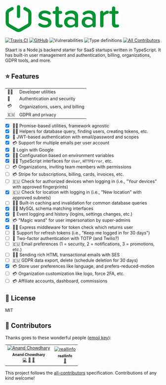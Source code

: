 ![Staart](https://raw.githubusercontent.com/AnandChowdhary/staart/master/assets/logo.png)

[![Travis CI](https://img.shields.io/travis/AnandChowdhary/staart.svg)](https://travis-ci.org/AnandChowdhary/staart)
[![GitHub](https://img.shields.io/github/license/anandchowdhary/staart.svg)](https://github.com/AnandChowdhary/staart/blob/master/LICENSE)
![Vulnerabilities](https://img.shields.io/snyk/vulnerabilities/github/AnandChowdhary/staart.svg)
![Type definitions](https://img.shields.io/badge/types-TypeScript-blue.svg)
[![All Contributors](https://img.shields.io/badge/all_contributors-2-orange.svg)](#contributors)

Staart is a Node.js backend starter for SaaS startups written in TypeScript. It has built-in user management and authentication, billing, organizations, GDPR tools, and more.

## ⭐ Features

|  | |
| ----- | --- |
| 👩‍💻 | Developer utilities |
| 🔐 | Authentication and security |
| 💳 | Organizations, users, and billing |
| 🇪🇺 | GDPR and privacy |

- [x] 👩‍💻 Promise-based utilities, framework agnostic
- [x] 👩‍💻 Helpers for database query, finding users, creating tokens, etc.
- [x] 🔐 JWT-based authentication with email/password and scopes
- [x] 💳 Support for multiple emails per user account
- [x] 🔐 Login with Google
- [x] 👩‍💻 Configuration based on environment variables
- [x] 👩‍💻 TypeScript interfaces for `User`, `HTTPError`, etc.
- [ ] 💳 Organizations, inviting team members with permissions
- [ ] 💳 Stripe for subscriptions, billing, cards, invoices, etc.
- [ ] 🇪🇺 Check for authorized devices when logging in (i.e., "Your devices" with approved fingerprints)
- [x] 🇪🇺 Check for location with logging in (i.e., "New location" with approved subnets)
- [ ] 👩‍💻 Built-in caching and invalidation for common database queries
- [x] 👩‍💻 MySQL schema matching interfaces
- [x] 🔐 Event logging and history (logins, settings changes, etc.)
- [x] 💳 "Magic wand" for user impersonation by super-admins
- [x] 👩‍💻 Express middleware for token check which returns user
- [ ] 🔐 Support for refresh tokens (i.e., "Keep me logged in for 30 days")
- [ ] 🔐 Two-factor authentication with TOTP (and Twilio?)
- [ ] 🇪🇺 Email preferences (1 = security, 2 = notifications, 3 = promotions, etc.)
- [ ] 👩‍💻 Sending rich HTML transactional emails with SES
- [ ] 🇪🇺 GDPR data export, delete (schedule deletion for 30 days)
- [x] 💳 Store user preferences like language, and prefers-reduced-motion
- [ ] 💳 Organization customization like logo, force 2FA, etc.
- [ ] 💳 Affiliate accounts, dashboard, commissions

## 📄 License

MIT

## 👥 Contributors

Thanks goes to these wonderful people ([emoji key](https://allcontributors.org/docs/en/emoji-key)):

<!-- ALL-CONTRIBUTORS-LIST:START - Do not remove or modify this section -->
<!-- prettier-ignore -->
<table><tr><td align="center"><a href="https://anandchowdhary.com/?utm_source=github&utm_campaign=about-link"><img src="https://avatars3.githubusercontent.com/u/2841780?v=4" width="100px;" alt="Anand Chowdhary"/><br /><sub><b>Anand Chowdhary</b></sub></a><br /><a href="https://github.com/AnandChowdhary/staart/commits?author=AnandChowdhary" title="Code">💻</a> <a href="https://github.com/AnandChowdhary/staart/commits?author=AnandChowdhary" title="Documentation">📖</a> <a href="#design-AnandChowdhary" title="Design">🎨</a></td><td align="center"><a href="http://komiserback@gmail.com"><img src="https://avatars3.githubusercontent.com/u/36298335?v=4" width="100px;" alt="reallinfo"/><br /><sub><b>reallinfo</b></sub></a><br /><a href="#design-reallinfo" title="Design">🎨</a></td></tr></table>

<!-- ALL-CONTRIBUTORS-LIST:END -->

This project follows the [all-contributors](https://github.com/all-contributors/all-contributors) specification. Contributions of any kind welcome!
